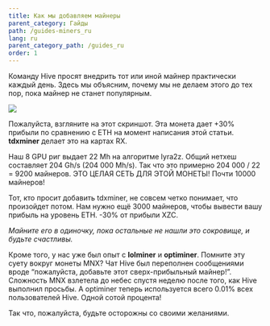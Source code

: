 ```yaml
---
title: Как мы добавляем майнеры
parent_category: Гайды
path: /guides-miners_ru
lang: ru
parent_category_path: /guides_ru
order: 1
---
```


Команду Hive просят внедрить тот или иной майнер практически каждый день. Здесь мы объясним, почему мы не делаем этого до тех пор, пока майнер не станет популярным.

<img src="http://forum.hiveos.farm/uploads/editor/r6/dyqion5c9r9u.png">

Пожалуйста, взгляните на этот скриншот. Эта монета дает +30% прибыли по сравнению с ETH на момент написания этой статьи. **tdxminer** делает это на картах RX.

Наш 8 GPU риг выдает 22 Mh на алгоритме lyra2z. Общий нетхеш составляет 204 Gh/s (204 000 Mh/s). Так что это примерно 204 000 / 22 = 9200 майнеров. ЭТО ЦЕЛАЯ СЕТЬ ДЛЯ ЭТОЙ МОНЕТЫ! Почти 10000 майнеров!

Тот, кто просит добавить tdxminer, не совсем четко понимает, что произойдет потом. Нам нужно ещё 3000 майнеров, чтобы вывести вашу прибыль на уровень ETH. -30% от прибыли XZC.

_Майните его в одиночку, пока остальные не нашли это сокровище, и будьте счастливы._

Кроме того, у нас уже был опыт с **lolminer** и **optiminer**. Помните эту суету вокруг монеты MNX? Чат Hive был переполнен сообщениями вроде “пожалуйста, добавьте этот сверх-прибыльный майнер!”. Сложность MNX взлетела до небес спустя неделю после того, как Hive выполнил просьбы. А optiminer теперь используется всего 0.01% всех пользователей Hive. Одной сотой процента!

Так что, пожалуйста, будьте осторожны со своими желаниями.
